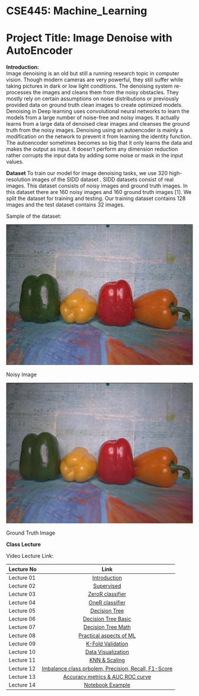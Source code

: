 # CSE445: Machine_Learning

# Project Title: Image Denoise with AutoEncoder

**Introduction:**<br>
Image denoising is an old but still a running research topic in computer vision. Though modern cameras are very powerful, they still suffer while taking pictures in dark or low light conditions. The denoising system re-processes the images and cleans them from the noisy obstacles. They mostly rely on certain assumptions on noise distributions or previously provided data on ground truth clean images to create optimized models. Denoising in Deep learning uses convolutional neural networks to learn the models from a large number of noise-free and noisy images. It actually learns from a large data of denoised clear images and cleanses the ground truth from the noisy images. Denoising using an autoencoder is mainly a modification on the network to prevent it from learning the identity function. The autoencoder sometimes becomes so big that it only learns the data and makes the output as input. It doesn’t perform any dimension reduction rather corrupts the input data by adding some noise or mask in the input values.

**Dataset**
To  train  our  model  for  image  denoising tasks,  we use 320 high-resolution images of the SIDD dataset . SIDD datasets consist of real images. This dataset consists of noisy images and ground truth images. In this dataset there are 160 noisy images and 160 ground truth images [1]. We split the dataset for training and testing. Our training dataset contains 128 images and the test dataset contains 32 images. 

Sample of the dataset:

<img src = "https://github.com/Shakib-IO/CSE445_Machine_Learning/blob/main/images/noisy_image.png"> 

Noisy Image

<img src = "https://github.com/Shakib-IO/CSE445_Machine_Learning/blob/main/images/GT_images.png"> 

Ground Truth Image

**Class Lecture**

Video Lecture Link:

| Lecture No        | Link     | 
| ------------- |:-------------:| 
| Lecture 01 | [Introduction](https://drive.google.com/file/d/1RQYDUTRqfnSorJB1tkNUGbg_y6ZiY1Dn/view?usp=sharing)
| Lecture 02 | [Supervised](https://drive.google.com/file/d/1Y67CkvH-Qs_W9Mt39m5tcgQDBlCZCbd8/view?usp=sharing)|   
| Lecture 03 | [ZeroR classifier](https://drive.google.com/file/d/17YJ9KX9210_gZTDvlD8M9tB65tWCV29z/view?usp=sharing)|
| Lecture 04 | [OneR classifier](https://drive.google.com/file/d/1qy7S4wbVfWFVHg_FjQLGinPDRKH-bhNe/view?usp=sharing)|
| Lecture 05 | [Decision Tree](https://drive.google.com/file/d/15BUqkuiyZHUcalAL7bNEEe2B-4x4U-Q_/view?usp=sharing)|
| Lecture 06 | [Decision Tree Basic](https://drive.google.com/file/d/1HGKO-VlpgLs3Yc57rrSLAMj5Bo939OyV/view?usp=sharing)|
| Lecture 07 | [Decision Tree Math](https://drive.google.com/file/d/1ck4NWiTk-m-Hqeykp12BqHStsmAZJXCd/view?usp=sharing)|
| Lecture 08 | [Practical aspects of ML](https://drive.google.com/file/d/11gDuct8jt8O6wVeU0_PBj9A9kai71rKg/view?usp=sharing)|
| Lecture 09 | [K-Fold Validation](https://drive.google.com/file/d/1IzMkcEXX5TIcsVFOSX-kn0cOS4rlAct9/view?usp=sharing)|
| Lecture 10 | [Data Visualization](https://drive.google.com/file/d/1uP99mvxoxo1kw1mbKVngXnyU5irg__WB/view?usp=sharing)|
| Lecture 11 | [KNN & Scaling](https://drive.google.com/file/d/1EPz2H2y5ZSHmEAPU34CY_PEuoPxR8Jlw/view?usp=sharing)|
| Lecture 12 | [Imbalance class prbolem, Precision, Recall, F1-Score](https://drive.google.com/file/d/1XHRGxMRz6v2_tsrRTBBwDHw8MfH6gTxg/view?usp=sharing)|
| Lecture 13 | [Accuracy metrics & AUC ROC curve](https://drive.google.com/file/d/17Ycffc7TWVbsQTxKSHF1whvihNxOlj_c/view?usp=sharing)|
| Lecture 14 | [Notebook Example](https://drive.google.com/file/d/19rtGIAMWuHaqIhTOPEzbMmwDqh-MduW4/view?usp=sharing)|

